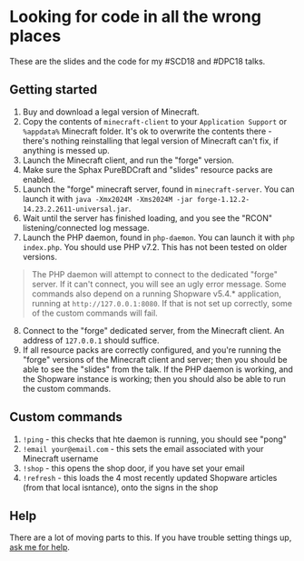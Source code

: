 # Looking for code in all the wrong places

These are the slides and the code for my #SCD18 and #DPC18 talks. 

## Getting started

1. Buy and download a legal version of Minecraft.
2. Copy the contents of `minecraft-client` to your `Application Support` or `%appdata%` Minecraft folder. It's ok to overwrite the contents there - there's nothing reinstalling that legal version of Minecraft can't fix, if anything is messed up.
3. Launch the Minecraft client, and run the "forge" version.
4. Make sure the Sphax PureBDCraft and "slides" resource packs are enabled.
5. Launch the "forge" minecraft server, found in `minecraft-server`. You can launch it with `java -Xmx2024M -Xms2024M -jar forge-1.12.2-14.23.2.2611-universal.jar`.
6. Wait until the server has finished loading, and you see the "RCON" listening/connected log message.
7. Launch the PHP daemon, found in `php-daemon`. You can launch it with `php index.php`. You should use PHP v7.2. This has not been tested on older versions.

> The PHP daemon will attempt to connect to the dedicated "forge" server. If it can't connect, you will see an ugly error message. Some commands also depend on a running Shopware v5.4.* application, running at `http://127.0.0.1:8080`. If that is not set up correctly, some of the custom commands will fail.

8. Connect to the "forge" dedicated server, from the Minecraft client. An address of `127.0.0.1` should suffice.
9. If all resource packs are correctly configured, and you're running the "forge" versions of the Minecraft client and server; then you should be able to see the "slides" from the talk. If the PHP daemon is working, and the Shopware instance is working; then you should also be able to run the custom commands.

## Custom commands

1. `!ping` - this checks that hte daemon is running, you should see "pong"
2. `!email your@email.com` - this sets the email associated with your Minecraft username
3. `!shop` - this opens the shop door, if you have set your email
4. `!refresh` - this loads the 4 most recently updated Shopware articles (from that local isntance), onto the signs in the shop

## Help

There are a lot of moving parts to this. If you have trouble setting things up, [ask me for help](https://twitter.com/assertchris).
